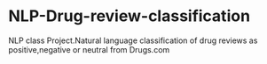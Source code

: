 # NLP-Drug-review-classification
NLP class Project.Natural language classification of drug reviews as positive,negative or neutral from Drugs.com
